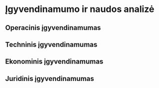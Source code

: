 # Įgyvendinamumo ir naudos analizė

## Operacinis įgyvendinamumas

## Techninis įgyvendinamumas

## Ekonominis įgyvendinamumas

## Juridinis įgyvendinamumas
